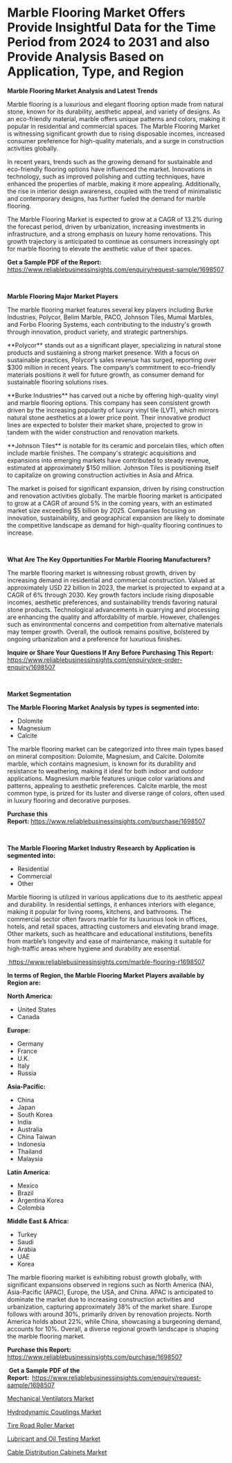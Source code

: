 <p><h1>Marble Flooring Market Offers Provide Insightful Data for the Time Period from 2024 to 2031 and also Provide Analysis Based on Application, Type, and Region</h1></p><p><strong>Marble Flooring Market Analysis and Latest Trends</strong></p>
<p><p>Marble flooring is a luxurious and elegant flooring option made from natural stone, known for its durability, aesthetic appeal, and variety of designs. As an eco-friendly material, marble offers unique patterns and colors, making it popular in residential and commercial spaces. The Marble Flooring Market is witnessing significant growth due to rising disposable incomes, increased consumer preference for high-quality materials, and a surge in construction activities globally.</p><p>In recent years, trends such as the growing demand for sustainable and eco-friendly flooring options have influenced the market. Innovations in technology, such as improved polishing and cutting techniques, have enhanced the properties of marble, making it more appealing. Additionally, the rise in interior design awareness, coupled with the trend of minimalistic and contemporary designs, has further fueled the demand for marble flooring.</p><p>The Marble Flooring Market is expected to grow at a CAGR of 13.2% during the forecast period, driven by urbanization, increasing investments in infrastructure, and a strong emphasis on luxury home renovations. This growth trajectory is anticipated to continue as consumers increasingly opt for marble flooring to elevate the aesthetic value of their spaces.</p></p>
<p><strong>Get a Sample PDF of the Report:&nbsp;</strong> <a href="https://www.reliablebusinessinsights.com/enquiry/request-sample/1698507?utm_campaign=1094&utm_medium=2&utm_source=Github&utm_content=ia&utm_term=20102024&utm_id=marble-flooring">https://www.reliablebusinessinsights.com/enquiry/request-sample/1698507</a></p>
<p>&nbsp;</p>
<p><strong>Marble Flooring Major Market Players</strong></p>
<p><p>The marble flooring market features several key players including Burke Industries, Polycor, Belim Marble, PACO, Johnson Tiles, Mumal Marbles, and Forbo Flooring Systems, each contributing to the industry's growth through innovation, product variety, and strategic partnerships.</p><p>**Polycor** stands out as a significant player, specializing in natural stone products and sustaining a strong market presence. With a focus on sustainable practices, Polycor’s sales revenue has surged, reporting over $300 million in recent years. The company’s commitment to eco-friendly materials positions it well for future growth, as consumer demand for sustainable flooring solutions rises.</p><p>**Burke Industries** has carved out a niche by offering high-quality vinyl and marble flooring options. This company has seen consistent growth driven by the increasing popularity of luxury vinyl tile (LVT), which mirrors natural stone aesthetics at a lower price point. Their innovative product lines are expected to bolster their market share, projected to grow in tandem with the wider construction and renovation markets.</p><p>**Johnson Tiles** is notable for its ceramic and porcelain tiles, which often include marble finishes. The company's strategic acquisitions and expansions into emerging markets have contributed to steady revenue, estimated at approximately $150 million. Johnson Tiles is positioning itself to capitalize on growing construction activities in Asia and Africa.</p><p>The market is poised for significant expansion, driven by rising construction and renovation activities globally. The marble flooring market is anticipated to grow at a CAGR of around 5% in the coming years, with an estimated market size exceeding $5 billion by 2025. Companies focusing on innovation, sustainability, and geographical expansion are likely to dominate the competitive landscape as demand for high-quality flooring continues to increase.</p></p>
<p>&nbsp;</p>
<p><strong>What Are The Key Opportunities For Marble Flooring Manufacturers?</strong></p>
<p><p>The marble flooring market is witnessing robust growth, driven by increasing demand in residential and commercial construction. Valued at approximately USD 22 billion in 2023, the market is projected to expand at a CAGR of 6% through 2030. Key growth factors include rising disposable incomes, aesthetic preferences, and sustainability trends favoring natural stone products. Technological advancements in quarrying and processing are enhancing the quality and affordability of marble. However, challenges such as environmental concerns and competition from alternative materials may temper growth. Overall, the outlook remains positive, bolstered by ongoing urbanization and a preference for luxurious finishes.</p></p>
<p><strong>Inquire or Share Your Questions If Any Before Purchasing This Report:</strong> <a href="https://www.reliablebusinessinsights.com/enquiry/pre-order-enquiry/1698507?utm_campaign=1094&utm_medium=2&utm_source=Github&utm_content=ia&utm_term=20102024&utm_id=marble-flooring">https://www.reliablebusinessinsights.com/enquiry/pre-order-enquiry/1698507</a></p>
<p>&nbsp;</p>
<p><strong>Market Segmentation</strong></p>
<p><strong>The Marble Flooring Market Analysis by types is segmented into:</strong></p>
<p><ul><li>Dolomite</li><li>Magnesium</li><li>Calcite</li></ul></p>
<p><p>The marble flooring market can be categorized into three main types based on mineral composition: Dolomite, Magnesium, and Calcite. Dolomite marble, which contains magnesium, is known for its durability and resistance to weathering, making it ideal for both indoor and outdoor applications. Magnesium marble features unique color variations and patterns, appealing to aesthetic preferences. Calcite marble, the most common type, is prized for its luster and diverse range of colors, often used in luxury flooring and decorative purposes.</p></p>
<p><strong>Purchase this Report:&nbsp;</strong><a href="https://www.reliablebusinessinsights.com/purchase/1698507?utm_campaign=1094&utm_medium=2&utm_source=Github&utm_content=ia&utm_term=20102024&utm_id=marble-flooring">https://www.reliablebusinessinsights.com/purchase/1698507</a></p>
<p>&nbsp;</p>
<p><strong>The Marble Flooring Market Industry Research by Application is segmented into:</strong></p>
<p><ul><li>Residential</li><li>Commercial</li><li>Other</li></ul></p>
<p><p>Marble flooring is utilized in various applications due to its aesthetic appeal and durability. In residential settings, it enhances interiors with elegance, making it popular for living rooms, kitchens, and bathrooms. The commercial sector often favors marble for its luxurious look in offices, hotels, and retail spaces, attracting customers and elevating brand image. Other markets, such as healthcare and educational institutions, benefits from marble’s longevity and ease of maintenance, making it suitable for high-traffic areas where hygiene and durability are essential.</p></p>
<p><a href="https://www.reliablebusinessinsights.com/marble-flooring-r1698507?utm_campaign=1094&utm_medium=2&utm_source=Github&utm_content=ia&utm_term=20102024&utm_id=marble-flooring">&nbsp;https://www.reliablebusinessinsights.com/marble-flooring-r1698507</a></p>
<p><strong>In terms of Region, the Marble Flooring Market Players available by Region are:</strong></p>
<p>
    <p> <strong> North America: </strong>
        <ul>
            <li>United States</li>
            <li>Canada</li>
        </ul>
        </p> 
    <p> <strong> Europe: </strong>
        <ul>
            <li>Germany</li>
            <li>France</li>
            <li>U.K.</li>
            <li>Italy</li>
            <li>Russia</li>
        </ul>
        </p> 
    <p> <strong> Asia-Pacific: </strong>
        <ul>
            <li>China</li>
            <li>Japan</li>
            <li>South Korea</li>
            <li>India</li>
            <li>Australia</li>
            <li>China Taiwan</li>
            <li>Indonesia</li>
            <li>Thailand</li>
            <li>Malaysia</li>
        </ul>
        </p> 
    <p> <strong> Latin America: </strong>
        <ul>
            <li>Mexico</li>
            <li>Brazil</li>
            <li>Argentina Korea</li>
            <li>Colombia</li>
        </ul>
        </p> 
    <p> <strong> Middle East & Africa: </strong>
        <ul>
            <li>Turkey</li>
            <li>Saudi</li>
            <li>Arabia</li>
            <li>UAE</li>
            <li>Korea</li>
        </ul>
    </p>
    </p>
<p><p>The marble flooring market is exhibiting robust growth globally, with significant expansions observed in regions such as North America (NA), Asia-Pacific (APAC), Europe, the USA, and China. APAC is anticipated to dominate the market due to increasing construction activities and urbanization, capturing approximately 38% of the market share. Europe follows with around 30%, primarily driven by renovation projects. North America holds about 22%, while China, showcasing a burgeoning demand, accounts for 10%. Overall, a diverse regional growth landscape is shaping the marble flooring market.</p></p>
<p><strong>Purchase this Report: </strong><a href="https://www.reliablebusinessinsights.com/purchase/1698507?utm_campaign=1094&utm_medium=2&utm_source=Github&utm_content=ia&utm_term=20102024&utm_id=marble-flooring">https://www.reliablebusinessinsights.com/purchase/1698507</a></p>
<p>&nbsp;<strong>Get a Sample PDF of the Report:&nbsp;&nbsp;</strong><a href="https://www.reliablebusinessinsights.com/enquiry/request-sample/1698507?utm_campaign=1094&utm_medium=2&utm_source=Github&utm_content=ia&utm_term=20102024&utm_id=marble-flooring">https://www.reliablebusinessinsights.com/enquiry/request-sample/1698507</a></p>
<p><strong></strong></p>
<p><p><a href="https://www.linkedin.com/pulse/global-mechanical-ventilators-market-pulse-trends-kpose?utm_campaign=1094&utm_medium=2&utm_source=Github&utm_content=ia&utm_term=20102024&utm_id=marble-flooring">Mechanical Ventilators Market</a></p><p><a href="https://issuu.com/reportprime-2/docs/hydrodynamic-couplings-market-size-_65c715d4ada93c?utm_campaign=1094&utm_medium=2&utm_source=Github&utm_content=ia&utm_term=20102024&utm_id=marble-flooring">Hydrodynamic Couplings Market</a></p><p><a href="https://www.linkedin.com/pulse/tire-road-roller-market-analysis-report-global-insights-region-ymtff?utm_campaign=1094&utm_medium=2&utm_source=Github&utm_content=ia&utm_term=20102024&utm_id=marble-flooring">Tire Road Roller Market</a></p><p><a href="https://github.com/florjvdva/Market-Research-Report-List-1/blob/main/lubricant-and-oil-testing-market.md?utm_campaign=1094&utm_medium=2&utm_source=Github&utm_content=ia&utm_term=20102024&utm_id=marble-flooring">Lubricant and Oil Testing Market</a></p><p><a href="https://issuu.com/reportprime-2/docs/cable-distribution-cabinets-market-_1f1d96fe42bcfd?utm_campaign=1094&utm_medium=2&utm_source=Github&utm_content=ia&utm_term=20102024&utm_id=marble-flooring">Cable Distribution Cabinets Market</a></p></p>